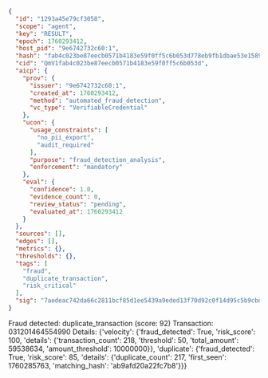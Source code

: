 ```json
{
  "id": "1293a45e79cf3058",
  "scope": "agent",
  "key": "RESULT",
  "epoch": 1760293412,
  "host_pid": "9e6742732c60:1",
  "hash": "fab4c023be87eecb0571b4183e59f0ff5c6b053d778eb9fb1dbae53e158965db",
  "cid": "QmV1fab4c023be87eecb0571b4183e59f0ff5c6b053d",
  "aicp": {
    "prov": {
      "issuer": "9e6742732c60:1",
      "created_at": 1760293412,
      "method": "automated_fraud_detection",
      "vc_type": "VerifiableCredential"
    },
    "ucon": {
      "usage_constraints": [
        "no_pii_export",
        "audit_required"
      ],
      "purpose": "fraud_detection_analysis",
      "enforcement": "mandatory"
    },
    "eval": {
      "confidence": 1.0,
      "evidence_count": 0,
      "review_status": "pending",
      "evaluated_at": 1760293412
    }
  },
  "sources": [],
  "edges": [],
  "metrics": {},
  "thresholds": {},
  "tags": [
    "fraud",
    "duplicate_transaction",
    "risk_critical"
  ],
  "sig": "7aedeac742da66c2811bcf85d1ee5439a9eded13f70d92c0f14d95c5b9cbd6bd"
}
```

Fraud detected: duplicate_transaction (score: 92)
Transaction: 031201464554990
Details: {'velocity': {'fraud_detected': True, 'risk_score': 100, 'details': {'transaction_count': 218, 'threshold': 50, 'total_amount': 59538634, 'amount_threshold': 10000000}}, 'duplicate': {'fraud_detected': True, 'risk_score': 85, 'details': {'duplicate_count': 217, 'first_seen': 1760285763, 'matching_hash': 'ab9afd20a22fc7b8'}}}